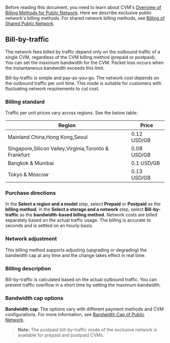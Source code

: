 Before reading this document, you need to learn about CVM's [Overview of Billing Methods for Public Network](https://cloud.tencent.com/document/product/213/10578).
Here we describe exclusive public network's billing methods. For shared network billing methods, see [Billing of Shared Public Network](https://cloud.tencent.com/document/product/213/10580).

## Bill-by-traffic
The network fees billed by traffic depend only on the outbound traffic of a single CVM, regardless of the CVM billing method (prepaid or postpaid). You can set the maximum bandwidth for the CVM. Packet loss occurs when the instantaneous bandwidth exceeds this limit.

Bill-by-traffic is simple and pay-as-you-go. The network cost depends on the outbound traffic per unit time. This mode is suitable for customers with fluctuating network requirements to cut cost.

### Billing standard
Traffic per unit prices vary across regions. See the below table:

| Region | Price | 
|---------|---------|
| Mainland China,Hong Kong,Seoul| 0.12 USD/GB | 
| Singapore,Silicon Valley,Virginia,Toronto & Frankfurt| 0.08 USD/GB | 
| Bangkok & Mumbai| 0.1 USD/GB |
| Tokyo & Moscow| 0.13 USD/GB |

### Purchase directions
 
In the **Select a region and a model** step, select **Prepaid** or **Postpaid** as the **billing method**; in the **Select a storage and a network** step, select **Bill-by-traffic** as the **bandwidth-based billing method**. Network costs are billed separately based on the actual traffic usage. The billing is accurate to seconds and is settled on an hourly basis.

### Network adjustment
This billing method supports adjusting (upgrading or degrading) the bandwidth cap at any time and the change takes effect in real time.

### Billing description
Bill-by-traffic is calculated based on the actual outbound traffic. You can prevent traffic overflow in a short time by setting the maximum bandwidth.

### Bandwidth cap options
**Bandwidth cap**: The options vary with different payment methods and CVM configurations. For more information, see [Bandwidth Cap of Public Network](https://cloud.tencent.com/document/product/213/12523).

>**Note:**
>The postpaid bill-by-traffic mode of the exclusive network is available for prepaid and postpaid CVMs.


